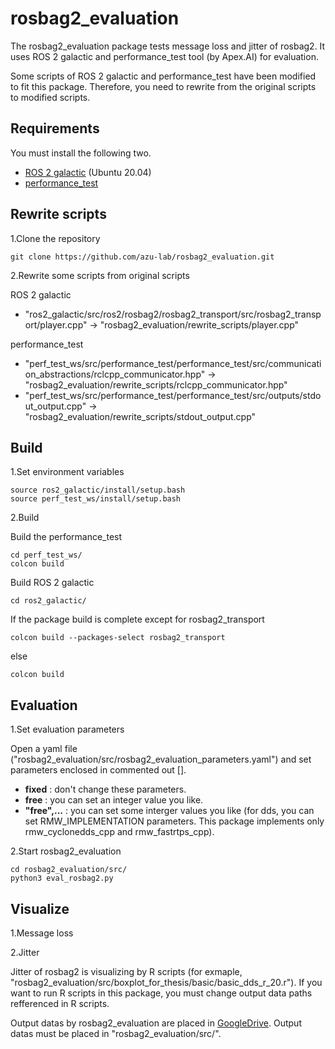 # rosbag2_evaluation

The rosbag2_evaluation package tests message loss and jitter of rosbag2.
It uses ROS 2 galactic and performance_test tool (by Apex.AI) for evaluation.

Some scripts of ROS 2 galactic and performance_test have been modified to fit this package.
Therefore, you need to rewrite from the original scripts to modified scripts.

## Requirements

You must install the following two.
- [ROS 2 galactic][1] (Ubuntu 20.04)
- [performance_test][2]

## Rewrite scripts

1.Clone the repository
```
git clone https://github.com/azu-lab/rosbag2_evaluation.git
```

2.Rewrite some scripts from original scripts

ROS 2 galactic
- "ros2_galactic/src/ros2/rosbag2/rosbag2_transport/src/rosbag2_transport/player.cpp" -> "rosbag2_evaluation/rewrite_scripts/player.cpp" 

performance_test
- "perf_test_ws/src/performance_test/performance_test/src/communication_abstractions/rclcpp_communicator.hpp" -> "rosbag2_evaluation/rewrite_scripts/rclcpp_communicator.hpp"
- "perf_test_ws/src/performance_test/performance_test/src/outputs/stdout_output.cpp" -> "rosbag2_evaluation/rewrite_scripts/stdout_output.cpp"

## Build
1.Set environment variables
```
source ros2_galactic/install/setup.bash
source perf_test_ws/install/setup.bash
```
2.Build

Build the performance_test
```
cd perf_test_ws/
colcon build
```

Build ROS 2 galactic
```
cd ros2_galactic/
```
If the package build is complete except for rosbag2_transport 
```
colcon build --packages-select rosbag2_transport
```
else
```
colcon build
```

## Evaluation
1.Set evaluation parameters

Open a yaml file ("rosbag2_evaluation/src/rosbag2_evaluation_parameters.yaml") and set parameters enclosed in commented out [].
- **fixed** : don't change these parameters.
- **free** : you can set an integer value you like.
- **"free",...** : you can set some interger values you like (for dds, you can set RMW_IMPLEMENTATION parameters. This package implements only rmw_cyclonedds_cpp and rmw_fastrtps_cpp).
 
2.Start rosbag2_evaluation


```
cd rosbag2_evaluation/src/
python3 eval_rosbag2.py
```


## Visualize
1.Message loss

2.Jitter

Jitter of rosbag2 is visualizing by R scripts (for exmaple, "rosbag2_evaluation/src/boxplot_for_thesis/basic/basic_dds_r_20.r").
If you want to run R scripts in this package, you must change output data paths refferenced in R scripts.

Output datas by rosbag2_evaluation are placed in [GoogleDrive][3].
Output datas must be placed in "rosbag2_evaluation/src/".

[1]:https://docs.ros.org/en/galactic/Installation/Ubuntu-Development-Setup.html
[2]:https://gitlab.com/ApexAI/performance_test
[3]:https://drive.google.com/file/d/1rf3QdKASaFHtoBIjgvooUg3sdyv96l7A/view?usp=sharing
